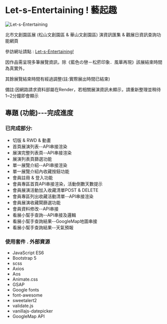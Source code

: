 # Let-s-Entertaining ! 藝起趣
<img alt="Let-s-Entertaining" src="https://i.imgur.com/Upvw21J.png">

北市文創園區展 (松山文創園區 & 華山文創園區)
演資訊匯集 & 觀展日資訊查詢功能網頁

參訪網址請點 : [Let-s-Entertaining!](https://sming0305.github.io/Let-s-Entertaining/)

<p>因作品需呈現多筆展覽資訊，除《藍色の戀－松菸印象．風華再現》該展結束時間為真實外，</p>
<p>其餘展覽結束時間有經過調整(註:實際展出時間已結束)</p>

<p>備註:因網路請求資料部屬在Render，若相關展演資訊未顯示，請重新整理並稍待1~2分鐘即會顯示</p>

## 專題 (功能)---完成進度
### 已完成部分:
- 切版 & RWD & 動畫
- 首頁展演列表--API串接渲染
- 展演完整列表頁--API串接渲染
- 展演列表頁篩選功能
- 單一展覽介紹--API串接渲染
- 單一展覽介紹內收藏按鈕功能
- 會員註冊 & 登入功能
- 會員專區首頁API串接渲染，活動倒數天數提示
- 會員展演活動加入收藏清單POST & DELETE
- 會員專區列出收藏活動清單--API串接渲染
- 會員展演收藏閘篩選功能
- 會員資料修改--API串接
- 看展小幫手查詢--API串接及邏輯
- 看展小幫手查詢結果--GoogleMap地圖串接
- 看展小幫手查詢結果--天氣預報

### 使用套件 . 外部資源
- JavaScript ES6
- Bootstrap 5
- scss
- Axios
- Aos
- Animate.css
- GSAP
- Google fonts
- font-awesome
- sweetalert2
- validate.js
- vanillajs-datepicker
- GoogleMap API

